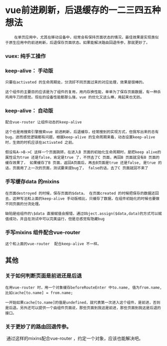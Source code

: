 # vue前进刷新，后退缓存的一二三四五种想法

		在单页应用中，尤其在移动设备中，经常会有保持页面状态的情况，最佳效果是实现类似于原生应用中的前进刷新，后退保存页面状态。如果能解决路由回退传参，那就更妙了。

### vuex: 纯手工操作

### keep-alive： 手动版

	只要在activated 的生命周期处，分流好不同页面过来的对应处理，效果是很棒的。
	
	这个组件的主要目的应该是为了组件的复用，用内存换性能，单单为了保存页面数据，有一种杀鸡用牛刀的感觉。现在的设备性能都那么强，vue 的优化又这么棒，用起来也无妨。

### keep-alive： 自动版

	配合vue-router 让组件动态的keep-alive
	
	这个也是用搜索引擎搜索vue 前进刷新，后退缓存，经常搜到的实现方式，但我写出来的总有bug，进而感觉逻辑都有问题，根据keep-alive 的生命周期来看，动态设置keep-alive 时，生效的时机应该在activated 之前。
	
	假设有A->B->C 这样一个页面跳转，在进入B 页面的初始化生命周期时，是把keep alive的属性设为true 还是false，肯定是true 了，不然去了C 页面，再回B 页面就没有B 页面的缓存效果了， 如果缓存了B 页面，返回A页面后，再去B页面是true 还是false, 是true 的话，页面用了上一次的页面，测试要来提bug了， false的话，去了C 页面就回不来了

### 手写缓存data 的mixins

	在页面destroyed 的时候，保存页面的$data， 在页面created 的时候把保存的数据还回去，这种写法和上面的keep-alive 手动版相比，只缓存了数据，在组件初始化的时候也要做不同页面的分流处理。
	
	缺陷是给组件的\$data 直接赋值会报错，通过Object.assign($data,data)的方式可以赋值成功，并且在测试中可以完美运行，但是总感觉有隐藏bug

### 手写mixins 组件配合vue-router 

	这个和上面的vue-router  配合keep-alive 不一样。

## 其他

### 关于如何判断页面是前进还是后退

	在用vue-router 时，用一个对象缓存beforeRouteEnter 中to.name, 值为from.name,  比如cache[to.name] = from.name;
	
	一开始如果cache[to.name]的值是undefined，就代表第一次进入这个组件，是前进，否则是后退。另外还可以提供一个由组件页面说，那些页面到我这是前进，那些页面到我这是后退的接口。

### 关于更妙了的路由回退传参。

​	通过这样的mixins配合vue-router ，约定一个对象，应该也能解决吧。

